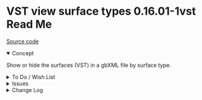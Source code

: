 # VST view surface types 0.16.01-1vst Read Me

[Source code]( https://github.com/ladybug-tools/spider-gbxml-tools/blob/master/spider-gbxml-viewer/v-0-16-01/js-view/vst-view-surface-types.js )

<details open >

<summary>Concept</summary>

Show or hide the surfaces (VST) in a gbXML file by surface type.

</details>

<details>

<summary>To Do / Wish List</summary>


</details>

<details>

<summary>Issues</summary>

* 2019-06-28 ~ Theo ~ toggling function may be a bit awkward/non-standard

</details>

<details>

<summary>Change Log</summary>

## 2019-06-28 ~ Theo

VST 0.16.01-1vst

* F - VST: First commit of readme
* C - VST.js: Add script params


</details>